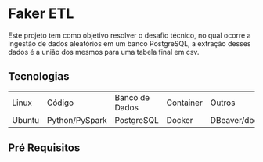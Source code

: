 # Faker ETL

Este projeto tem como objetivo resolver o desafio técnico,  no qual ocorre a ingestão de dados aleatórios em um banco PostgreSQL,  a extração desses dados é a união dos mesmos para uma tabela final em csv.

## Tecnologias
<table>
    <tr>
        <td>Linux</td>
        <td>Código</td>
        <td>Banco de Dados</td>
        <td>Container</td>
        <td>Outros</td>
    </tr>
    <tr>
        <td>Ubuntu</td>
        <td>Python/PySpark</td>
        <td>PostgreSQL</td>
        <td>Docker</td>
        <td>DBeaver/dbdiagram.io</td>
    </tr>
</table>

## Pré Requisitos
